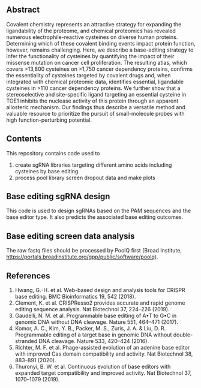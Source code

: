 ## Abstract
Covalent chemistry represents an attractive strategy for expanding the ligandability of the proteome, and chemical proteomics has revealed numerous electrophile-reactive cysteines on diverse human proteins. Determining which of these covalent binding events impact protein function, however, remains challenging. Here, we describe a base-editing strategy to infer the functionality of cysteines by quantifying the impact of their missense mutation on cancer cell proliferation. The resulting atlas, which covers >13,800 cysteines on >1,750 cancer dependency proteins, confirms the essentiality of cysteines targeted by covalent drugs and, when integrated with chemical proteomic data, identifies essential, ligandable cysteines in >110 cancer dependency proteins. We further show that a stereoselective and site-specific ligand targeting an essential cysteine in TOE1 inhibits the nuclease activity of this protein through an apparent allosteric mechanism. Our findings thus describe a versatile method and valuable resource to prioritize the pursuit of small-molecule probes with high function-perturbing potential.


## Contents
This repository contains code used to 
1) create sgRNA libraries targeting different amino acids including cysteines by base editing.
2) process pool library screen dropout data and make plots

## Base editing sgRNA design
This code is used to design sgRNAs based on the PAM sequences and the base editor type.
It also predicts the associated base editing outcomes.

## Base editing screen data analysis
The raw fastq files should be processed by PoolQ first (Broad Institute, https://portals.broadinstitute.org/gpp/public/software/poolq).


## References
1.	Hwang, G.-H. et al. Web-based design and analysis tools for CRISPR base editing. BMC Bioinformatics 19, 542 (2018).
2.	Clement, K. et al. CRISPResso2 provides accurate and rapid genome editing sequence analysis. Nat Biotechnol 37, 224–226 (2019).
3.	Gaudelli, N. M. et al. Programmable base editing of A•T to G•C in genomic DNA without DNA cleavage. Nature 551, 464–471 (2017).
4.	Komor, A. C., Kim, Y. B., Packer, M. S., Zuris, J. A. & Liu, D. R. Programmable editing of a target base in genomic DNA without double-stranded DNA cleavage. Nature 533, 420–424 (2016).
5.	Richter, M. F. et al. Phage-assisted evolution of an adenine base editor with improved Cas domain compatibility and activity. Nat Biotechnol 38, 883–891 (2020).
6.	Thuronyi, B. W. et al. Continuous evolution of base editors with expanded target compatibility and improved activity. Nat Biotechnol 37, 1070–1079 (2019).
